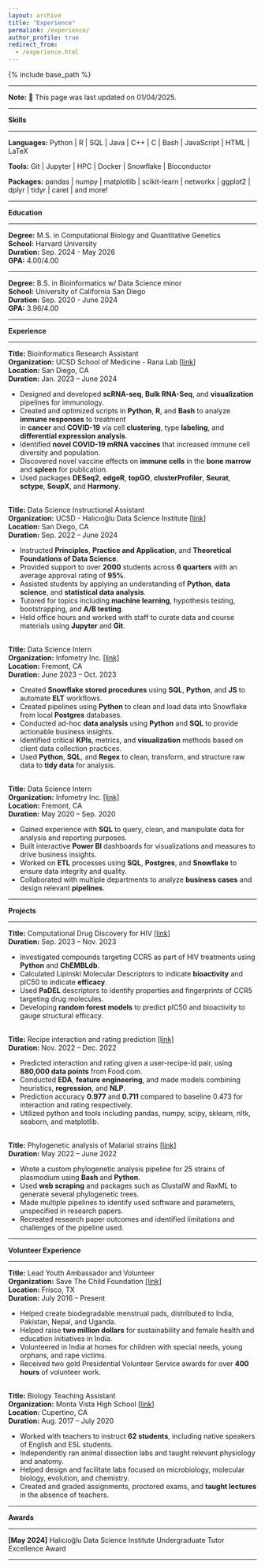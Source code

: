 ```yaml
---
layout: archive
title: "Experience"
permalink: /experience/
author_profile: true
redirect_from:
  - /experience.html
---
```


{% include base_path %}

---

**Note:** 🔨 This page was last updated on 01/04/2025.

---

**Skills**

---

**Languages:** Python  \|  R  \|   SQL  \|  Java  \|  C++  \|  C \|  Bash  \|  JavaScript \| HTML \| LaTeX  

**Tools:** Git \| Jupyter \| HPC \| Docker \| Snowflake \| Bioconductor

**Packages:** pandas \| numpy \| matplotlib \| scikit-learn \| networkx \| ggplot2 \| dplyr \| tidyr \| caret \| and more!

---

**Education**

---

**Degree:** M.S. in Computational Biology and Quantitative Genetics \
**School:** Harvard University \
**Duration:** Sep. 2024 - May 2026 \
**GPA:** 4.00/4.00 

---

**Degree:** B.S. in Bioinformatics w/ Data Science minor \
**School:** University of California San Diego \
**Duration:** Sep. 2020 - June 2024 \
**GPA:** 3.96/4.00 

---

**Experience**

---

**Title:** Bioinformatics Research Assistant \
**Organization:** UCSD School of Medicine - Rana Lab [\[link\]](https://ranalab.ucsd.edu/) \
**Location:** San Diego, CA	\
**Duration:** Jan. 2023 – June 2024
   * Designed and developed **scRNA-seq**, **Bulk RNA-Seq**, and **visualization** pipelines for immunology.
   * Created and optimized scripts in **Python**, **R**, and **Bash** to analyze **immune responses** to treatment \
in **cancer** and **COVID-19** via cell **clustering**, type **labeling**, and **differential expression analysis**.
   * Identified **novel COVID-19 mRNA vaccines** that increased immune cell diversity and population.
   * Discovered novel vaccine effects on **immune cells** in the **bone marrow** and **spleen** for publication.
   * Used packages **DESeq2**, **edgeR**, **topGO**, **clusterProfiler**, **Seurat**, **sctype**, **SoupX**, and **Harmony**.
<br/><br/>

**Title:** Data Science Instructional Assistant \
**Organization:** UCSD - Halıcıoğlu Data Science Institute [\[link\]](https://datascience.ucsd.edu/) \
**Location:** San Diego, CA	\
**Duration:** Sep. 2022 – June 2024
  * Instructed **Principles**, **Practice and Application**, and **Theoretical Foundations of Data Science**.
  * Provided support to over **2000** students across **6 quarters** with an average approval rating of **95%**.
  * Assisted students by applying an understanding of **Python**, **data science**, and **statistical data analysis**.
  * Tutored for topics including **machine learning**, hypothesis testing, bootstrapping, and **A/B testing**. 
  * Held office hours and worked with staff to curate data and course materials using **Jupyter** and **Git**.
<br/><br/>

**Title:** Data Science Intern \
**Organization:** Infometry Inc. [\[link\]](https://www.infometry.net/) \
**Location:** Fremont, CA	\
**Duration:** June 2023 – Oct. 2023
  * Created **Snowflake stored procedures** using **SQL**, **Python**, and **JS** to automate **ELT** workflows.
  * Created pipelines using **Python** to clean and load data into Snowflake from local **Postgres** databases.
  * Conducted ad-hoc **data analysis** using **Python** and **SQL** to provide actionable business insights.
  * Identified critical **KPIs**, metrics, and **visualization** methods based on client data collection practices.
  * Used **Python**, **SQL**, and **Regex** to clean, transform, and structure raw data to **tidy data** for analysis.
<br/><br/>

**Title:** Data Science Intern \
**Organization:** Infometry Inc. [\[link\]](https://www.infometry.net/) \
**Location:** Fremont, CA	\
**Duration:** May 2020 – Sep. 2020 
  * Gained experience with **SQL** to query, clean, and manipulate data for analysis and reporting purposes.
  * Built interactive **Power BI** dashboards for visualizations and measures to drive business insights.
  * Worked on **ETL** processes using **SQL**, **Postgres**, and **Snowflake** to ensure data integrity and quality.
  * Collaborated with multiple departments to analyze **business cases** and design relevant **pipelines**.
    
---

**Projects**

---

**Title:** Computational Drug Discovery for HIV [\[link\]](https://github.com/harshi-saha/bioinfo-projects/tree/main/hiv-cdd-project) \
**Duration:**  Sep. 2023 – Nov. 2023
  * Investigated compounds targeting CCR5 as part of HIV treatments using **Python** and **ChEMBLdb**.
  * Calculated Lipinski Molecular Descriptors to indicate **bioactivity** and pIC50 to indicate **efficacy**. 
  * Used **PaDEL** descriptors to identify properties and fingerprints of CCR5 targeting drug molecules.
  * Developing **random forest models** to predict pIC50 and bioactivity to gauge structural efficacy.
<br/><br/>

**Title:** Recipe interaction and rating prediction [\[link\]](/files/food-com-project.pdf) \
**Duration:** Nov. 2022 – Dec. 2022
  * Predicted interaction and rating given a user-recipe-id pair, using **880,000 data points** from Food.com.
  * Conducted **EDA**, **feature engineering**, and made models combining heuristics, **regression**, and **NLP**.
  * Prediction accuracy **0.977** and **0.711** compared to baseline 0.473 for interaction and rating respectively.
  * Utilized python and tools including pandas, numpy, scipy, sklearn, nltk, seaborn, and matplotlib.
<br/><br/>

**Title:** Phylogenetic analysis of Malarial strains [\[link\]](/files/phylogenetics-project.pdf) \
**Duration:** May 2022 – June 2022 
  * Wrote a custom phylogenetic analysis pipeline for 25 strains of plasmodium using **Bash** and **Python**.
  * Used **web scraping** and packages such as ClustalW and RaxML to generate several phylogenetic trees. 
  * Made multiple pipelines to identify used software and parameters, unspecified in research papers.
  * Recreated research paper outcomes and identified limitations and challenges of the pipeline used.

---

**Volunteer Experience**

---

**Title:** Lead Youth Ambassador and Volunteer \
**Organization:** Save The Child Foundation [\[link\]](https://www.savethechild.org/) \
**Location:** Frisco, TX	\
**Duration:** July 2016 – Present 
  * Helped create biodegradable menstrual pads, distributed to India, Pakistan, Nepal, and Uganda.
  * Helped raise **two million dollars** for sustainability and female health and education initiatives in India.
  * Volunteered in India at homes for children with special needs, young orphans, and rape victims.
  * Received two gold Presidential Volunteer Service awards for over **400 hours** of volunteer work.
<br/><br/>

**Title:** Biology Teaching Assistant \
**Organization:** Monta Vista High School [\[link\]](https://mvhs.fuhsd.org/) \
**Location:** Cupertino, CA	\
**Duration:** Aug. 2017 – July 2020 
  * Worked with teachers to instruct **62 students**, including native speakers of English and ESL students.
  * Independently ran animal dissection labs and taught relevant physiology and anatomy. 
  * Helped design and facilitate labs focused on microbiology, molecular biology, evolution, and chemistry.
  * Created and graded assignments, proctored exams, and **taught lectures** in the absence of teachers.

---

**Awards**

---

**\[May 2024\]** Halıcıoğlu Data Science Institute Undergraduate Tutor Excellence Award 

---

